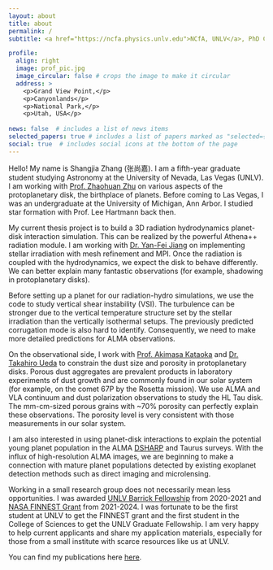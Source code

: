 ```yaml
---
layout: about
title: about
permalink: /
subtitle: <a href="https://ncfa.physics.unlv.edu">NCfA, UNLV</a>, PhD Candidate, Computational Astrophysicist

profile:
  align: right
  image: prof_pic.jpg
  image_circular: false # crops the image to make it circular
  address: >
    <p>Grand View Point,</p>
    <p>Canyonlands</p>
    <p>National Park,</p>
    <p>Utah, USA</p>
    
news: false  # includes a list of news items
selected_papers: true # includes a list of papers marked as "selected={true}"
social: true  # includes social icons at the bottom of the page
---
```


Hello! My name is Shangjia Zhang (张尚嘉). I am a fifth-year graduate student studying Astronomy at the University of Nevada, Las Vegas (UNLV). I am working with [Prof. Zhaohuan Zhu](https://unlv-spfg.github.io/team/zhu-zhaohuan/) on various aspects of the protoplanetary disk, the birthplace of planets. Before coming to Las Vegas, I was an undergraduate at the University of Michigan, Ann Arbor. I studied star formation with Prof. Lee Hartmann back then.

My current thesis project is to build a 3D radiation hydrodynamics planet-disk interaction simulation. This can be realized by the powerful Athena++ radiation module. I am working with [Dr. Yan-Fei Jiang](https://jiangyanfei1986.wixsite.com/yanfei-homepage) on implementing stellar irradiation with mesh refinement and MPI. Once the radiation is coupled with the hydrodynamics, we expect the disk to behave differently. We can better explain many fantastic observations (for example, shadowing in protoplanetary disks).

Before setting up a planet for our radiation-hydro simulations, we use the code to study vertical shear instability (VSI). The turbulence can be stronger due to the vertical temperature structure set by the stellar irradiation than the vertically isothermal setups. The previously predicted corrugation mode is also hard to identify. Consequently, we need to make more detailed predictions for ALMA observations.

On the observational side, I work with [Prof. Akimasa Kataoka](https://sci.nao.ac.jp/MEMBER/kataoka/index_en.html) and [Dr. Takahiro Ueda](https://www.takahiroueda.net/) to constrain the dust size and porosity in protoplanetary disks. Porous dust aggregates are prevalent products in laboratory experiments of dust growth and are commonly found in our solar system (for example, on the comet 67P by the Rosetta mission). We use ALMA and VLA continuum and dust polarization observations to study the HL Tau disk. The mm-cm-sized porous grains with ~70% porosity can perfectly explain these observations. The porosity level is very consistent with those measurements in our solar system.

I am also interested in using planet-disk interactions to explain the potential young planet population in the ALMA [DSHARP](https://almascience.eso.org/almadata/lp/DSHARP/) and Taurus surveys. With the influx of high-resolution ALMA images, we are beginning to make a connection with mature planet populations detected by existing exoplanet detection methods such as direct imaging and microlensing.

Working in a small research group does not necessarily mean less opportunities. I was awarded [UNLV Barrick Fellowship](https://unlv-spfg.github.io/awards/barrick/) from 2020-2021 and [NASA FINNEST Grant](https://unlv-spfg.github.io/awards/finnest/) from 2021-2024. I was fortunate to be the first student at UNLV to get the FINNEST grant and the first student in the College of Sciences to get the UNLV Graduate Fellowship. I am very happy to help current applicants and share my application materials, especially for those from a small institute with scarce resources like us at UNLV.

You can find my publications here [here](https://ui.adsabs.harvard.edu/public-libraries/Pr-dNlzISAu-ZARtksGGqQ).
